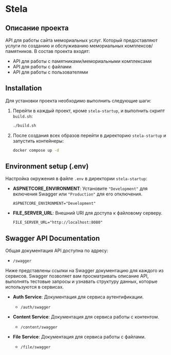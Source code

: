 # Stela

## Описание проекта
API для работы сайта мемориальных услуг. Который предоставляют услуги по созданию и обслуживанию мемориальных комплексов/памятников. В состав проекта входят:

- API для работы с памятниками/мемориальными комплексами
- API для работы с файлами
- API для работы с пользователями


## Installation

Для установки проекта необходимо выполнить следующие шаги:

1. Перейти в каждый проект, кроме `stela-startup`, и выполнить скрипт `build.sh`:
    ```bash
    ./build.sh
    ```

2. После создания всех образов перейти в директорию `stela-startup` и запустить контейнеры:
    ```bash
    docker compose up -d
    ```

## Environment setup (.env)

Настройка окружения в файле `.env` в директории `stela-startup`:

- **ASPNETCORE_ENVIRONMENT**: Установите `"Development"` для включения Swagger или `"Production"` для его отключения.
    ```plaintext
    ASPNETCORE_ENVIRONMENT="Development"
    ```

- **FILE_SERVER_URL**: Внешний URI для доступа к файловому серверу.
    ```plaintext
    FILE_SERVER_URL="http://localhost:8080"
    ```

## Swagger API Documentation

Общая документация API доступна по адресу:

- `/swagger`

Ниже представлены ссылки на Swagger документацию для каждого из сервисов. Swagger позволяет вам просматривать описание API, выполнять тестовые запросы и узнавать структуру данных, которые используются в сервисах.

- **Auth Service**: Документация для сервиса аутентификации.
  - `/auth/swagger`

- **Content Service**: Документация для сервиса работы с контентом.
  - `/content/swagger`

- **File Service**: Документация для сервиса работы с файлами.
  - `/file/swagger`